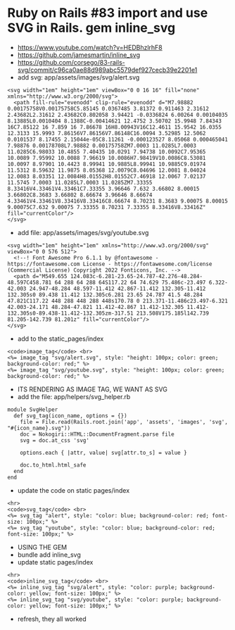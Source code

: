 # Ruby on Rails #83 import and use SVG in Rails. gem inline_svg

- https://www.youtube.com/watch?v=HEDBhzlrhF8
- https://github.com/jamesmartin/inline_svg
- https://github.com/corsego/83-rails-svg/commit/c96ca0ae88d989abc5579def927cecb39e2201e1
- add svg: app/assets/images/svg/alert.svg

```
<svg width="1em" height="1em" viewBox="0 0 16 16" fill="none" xmlns="http://www.w3.org/2000/svg">
  <path fill-rule="evenodd" clip-rule="evenodd" d="M7.98882 0.00175758V0.00175758C5.85145 0.0367485 3.81372 0.911463 2.31612 2.43682L2.31612 2.43682C0.802058 3.94421 -0.0336824 6.00264 0.00104035 8.13885L0.0010404 8.1388C-0.00414621 12.4752 3.50702 15.9948 7.84343 16C7.85122 16 7.859 16 7.86678 16H8.00943V16C12.4611 15.9542 16.0355 12.3133 15.9993 7.86156V7.86156V7.86148C16.0094 3.52985 12.5062 0.0101537 8.17455 2.15044e-05C8.11261 -0.000123527 8.05068 0.000465041 7.98876 0.00178708L7.98882 0.00175758ZM7.0003 11.0285L7.0003 11.0285C6.98033 10.4855 7.40435 10.0291 7.94738 10.0092C7.95365 10.0089 7.95992 10.0088 7.96619 10.0086H7.98419V10.0086C8.53081 10.0097 8.97901 10.4423 8.99941 10.9885L8.99941 10.9885C9.01974 11.5312 8.59632 11.9875 8.05368 12.0079C8.04696 12.0081 8.04024 12.0083 8.03351 12.0084H8.01552H8.01552C7.46918 12.0067 7.02137 11.5745 7.0003 11.0285L7.0003 11.0285ZM7.33355 8.33416V4.33461V4.33461C7.33355 3.96646 7.632 3.66802 8.00015 3.66802C8.3683 3.66802 8.66674 3.96646 8.66674 4.33461V4.33461V8.33416V8.33416C8.66674 8.70231 8.3683 9.00075 8.00015 9.00075C7.632 9.00075 7.33355 8.70231 7.33355 8.33416V8.33416Z" fill="currentColor"/>
</svg>
```

- add file: app/assets/images/svg/youtube.svg

```
<svg width="1em" height="1em" xmlns="http://www.w3.org/2000/svg" viewBox="0 0 576 512">
  <!--! Font Awesome Pro 6.1.1 by @fontawesome - https://fontawesome.com License - https://fontawesome.com/license (Commercial License) Copyright 2022 Fonticons, Inc. -->
  <path d="M549.655 124.083c-6.281-23.65-24.787-42.276-48.284-48.597C458.781 64 288 64 288 64S117.22 64 74.629 75.486c-23.497 6.322-42.003 24.947-48.284 48.597-11.412 42.867-11.412 132.305-11.412 132.305s0 89.438 11.412 132.305c6.281 23.65 24.787 41.5 48.284 47.821C117.22 448 288 448 288 448s170.78 0 213.371-11.486c23.497-6.321 42.003-24.171 48.284-47.821 11.412-42.867 11.412-132.305 11.412-132.305s0-89.438-11.412-132.305zm-317.51 213.508V175.185l142.739 81.205-142.739 81.201z" fill="currentColor"/>
</svg>
```

- add to the static_pages/index

```
<code>image_tag</code> <br>
<%= image_tag "svg/alert.svg", style: "height: 100px; color: green; background-color: red;" %>
<%= image_tag "svg/youtube.svg", style: "height: 100px; color: green; background-color: red;" %>
```

- ITS RENDERING AS IMAGE TAG, WE WANT AS SVG
- add the file: app/helpers/svg_helper.rb

```
module SvgHelper
  def svg_tag(icon_name, options = {})
    file = File.read(Rails.root.join('app', 'assets', 'images', 'svg', "#{icon_name}.svg"))
    doc = Nokogiri::HTML::DocumentFragment.parse file
    svg = doc.at_css 'svg'

    options.each { |attr, value| svg[attr.to_s] = value }

    doc.to_html.html_safe
  end
end
```

- update the code on static pages/index

```
<hr>
<code>svg_tag</code> <br>
<%= svg_tag "alert", style: "color: blue; background-color: red; font-size: 100px;" %>
<%= svg_tag "youtube", style: "color: blue; background-color: red; font-size: 100px;" %>
```

- USING THE GEM
- bundle add inline_svg
- update static pages/index

```
<hr>
<code>inline_svg_tag</code> <br>
<%= inline_svg_tag "svg/alert", style: "color: purple; background-color: yellow; font-size: 100px;" %>
<%= inline_svg_tag "svg/youtube", style: "color: purple; background-color: yellow; font-size: 100px;" %>
```

- refresh, they all worked
